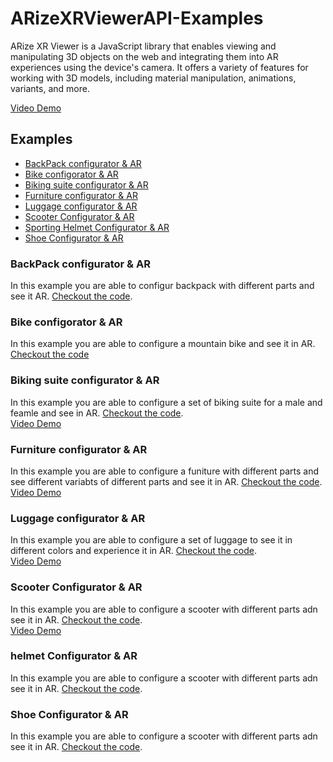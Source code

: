 # ARizeXRViewerAPI-Examples
 ARize XR Viewer is a JavaScript library that enables viewing and manipulating 3D objects on the web and integrating them into AR experiences using the device's camera. It offers a variety of features for working with 3D models, including material manipulation, animations, variants, and more.

[Video Demo](https://youtu.be/f-FxIBNaI7w)



<!-- TABLE OF CONTENTS -->
## Examples

* [BackPack configurator & AR](#backpack-configurator--ar)
* [Bike configorator & AR](#bike-configorator--ar)
* [Biking suite configurator & AR](#biking-suite-configurator--ar)
* [Furniture configurator & AR](#furniture-configurator--ar)
* [Luggage configurator & AR](#luggage-configurator--ar)
* [Scooter Configurator & AR](#scooter-configurator--ar)
* [Sporting Helmet Configurator & AR](#helmet-configurator--ar)
* [Shoe Configurator & AR](#shoe-configurator--ar)

### BackPack configurator & AR
In this example you are able to configur backpack with different parts and see it AR.
[Checkout the code](https://github.com/ARizeDevs/ARizeXRViewerAPI-Examples/tree/main/backpack). <br>


### Bike configorator & AR
In this example you are able to configure a mountain bike and see it in AR.
[Checkout the code](https://github.com/ARizeDevs/ARizeXRViewerAPI-Examples/tree/main/bike)


### Biking suite configurator & AR
In this example you are able to configure a set of biking suite for a male and feamle and see in AR.
[Checkout the code](https://github.com/ARizeDevs/ARizeXRViewerAPI-Examples/tree/main/biking-suite). <br>
[Video Demo](https://youtu.be/E1HhVkFE9hw)

### Furniture configurator & AR
In this example you are able to configure a funiture with different parts and see different variabts of different parts and see it in AR.
[Checkout the code](https://github.com/ARizeDevs/ARizeXRViewerAPI-Examples/tree/main/furniture). <br>
[Video Demo](https://youtu.be/nY8uEroBMqQ)

### Luggage configurator & AR
In this example you are able to configure a set of luggage to see it in different colors and experience it in AR.
[Checkout the code](https://github.com/ARizeDevs/ARizeXRViewerAPI-Examples/tree/main/luggage). <br>
[Video Demo](https://youtu.be/Kz0lRJNCeAE)

### Scooter Configurator & AR
In this example you are able to configure a scooter with different parts adn see it in AR.
[Checkout the code](https://github.com/ARizeDevs/ARizeXRViewerAPI-Examples/tree/main/scooter). <br>
[Video Demo](https://youtu.be/AGD-Zi3c5NU)

### helmet Configurator & AR
In this example you are able to configure a scooter with different parts adn see it in AR.
[Checkout the code](https://github.com/ARizeDevs/ARizeXRViewerAPI-Examples/tree/main/helmet). <br>

### Shoe Configurator & AR
In this example you are able to configure a scooter with different parts adn see it in AR.
[Checkout the code](https://github.com/ARizeDevs/ARizeXRViewerAPI-Examples/tree/main/shoes). <br>

